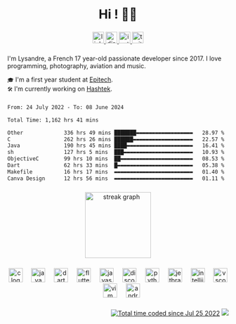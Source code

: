 <h1 align="center">Hi ! 👋🏻</h1>

###

<div align="center">
  <a href="https://www.linkedin.com/in/lysandre-boursette-660a282a2/" target="_blank">
    <img src="https://img.shields.io/static/v1?message=LinkedIn&logo=linkedin&label=&color=0077B5&logoColor=white&labelColor=&style=for-the-badge" height="26" alt="linkedin logo"  />
  </a>
  <a href="https://discord.com/users/817437866475913236" target="_blank">
    <img src="https://img.shields.io/static/v1?message=Discord&logo=discord&label=&color=7289DA&logoColor=white&labelColor=&style=for-the-badge" height="26" alt="discord logo"  />
  </a>
  <a href="https://www.instagram.com/shuvlyyy/" target="_blank">
    <img src="https://img.shields.io/static/v1?message=Instagram&logo=instagram&label=&color=E4405F&logoColor=white&labelColor=&style=for-the-badge" height="26" alt="instagram logo"  />
  </a>
  <a href="https://twitch.tv/shuvlyy" target="_blank">
    <img src="https://img.shields.io/static/v1?message=Twitch&logo=twitch&label=&color=9146FF&logoColor=white&labelColor=&style=for-the-badge" height="26" alt="twitch logo"  />
  </a>
</div>

###

I'm Lysandre, a French 17 year-old passionate developer since 2017.
I love programming, photography, aviation and music.

`🎓` I'm a first year student at [Epitech](https://www.epitech.eu/). \
`🛠️` I'm currently working on [Hashtek](https://github.com/hashtek-mc).

###

<!--START_SECTION:waka-->

```txt
From: 24 July 2022 - To: 08 June 2024

Total Time: 1,162 hrs 41 mins

Other             336 hrs 49 mins ███████▬▬▬▬▬▬▬▬▬▬▬▬▬▬▬▬▬▬   28.97 %
C                 262 hrs 26 mins ██████▬▬▬▬▬▬▬▬▬▬▬▬▬▬▬▬▬▬▬   22.57 %
Java              190 hrs 45 mins ████▬▬▬▬▬▬▬▬▬▬▬▬▬▬▬▬▬▬▬▬▬   16.41 %
sh                127 hrs 5 mins  ███▬▬▬▬▬▬▬▬▬▬▬▬▬▬▬▬▬▬▬▬▬▬   10.93 %
ObjectiveC        99 hrs 10 mins  ██▬▬▬▬▬▬▬▬▬▬▬▬▬▬▬▬▬▬▬▬▬▬▬   08.53 %
Dart              62 hrs 33 mins  █▬▬▬▬▬▬▬▬▬▬▬▬▬▬▬▬▬▬▬▬▬▬▬▬   05.38 %
Makefile          16 hrs 17 mins  ▬▬▬▬▬▬▬▬▬▬▬▬▬▬▬▬▬▬▬▬▬▬▬▬▬   01.40 %
Canva Design      12 hrs 56 mins  ▬▬▬▬▬▬▬▬▬▬▬▬▬▬▬▬▬▬▬▬▬▬▬▬▬   01.11 %
```

<!--END_SECTION:waka-->

###

<div align="center">
  <img src="https://streak-stats.demolab.com?user=shuvlyy&locale=en&mode=daily&theme=material-palenight&hide_border=true&border_radius=5&date_format=M%20j%5B,%20Y%5D&order=3" height="150" alt="streak graph"  />
</div>

###

<div align="center">
  <img src="https://cdn.jsdelivr.net/gh/devicons/devicon/icons/c/c-original.svg" height="32" alt="c logo"  />
  <img width="12" />
  <img src="https://cdn.jsdelivr.net/gh/devicons/devicon/icons/java/java-original.svg" height="32" alt="java logo"  />
  <img width="12" />
  <img src="https://cdn.jsdelivr.net/gh/devicons/devicon/icons/dart/dart-original.svg" height="32" alt="dart logo"  />
  <img width="12" />
  <img src="https://cdn.jsdelivr.net/gh/devicons/devicon/icons/flutter/flutter-original.svg" height="32" alt="flutter logo"  />
  <img width="12" />
  <img src="https://cdn.jsdelivr.net/gh/devicons/devicon/icons/javascript/javascript-plain.svg" height="32" alt="javascript logo"  />
  <img width="12" />
  <img src="https://cdn.jsdelivr.net/gh/devicons/devicon/icons/discordjs/discordjs-plain.svg" height="32" alt="discordjs logo"  />
  <img width="12" />
  <img src="https://cdn.jsdelivr.net/gh/devicons/devicon/icons/python/python-original.svg" height="32" alt="python logo"  />
  <img width="12" />
  <img src="https://cdn.jsdelivr.net/gh/devicons/devicon/icons/jetbrains/jetbrains-original.svg" height="32" alt="jetbrains logo"  />
  <img width="12" />
  <img src="https://cdn.jsdelivr.net/gh/devicons/devicon/icons/intellij/intellij-original.svg" height="32" alt="intellij logo"  />
  <img width="12" />
  <img src="https://cdn.jsdelivr.net/gh/devicons/devicon/icons/vscode/vscode-original.svg" height="32" alt="vscode logo"  />
  <img width="12" />
  <img src="https://cdn.jsdelivr.net/gh/devicons/devicon/icons/vim/vim-original.svg" height="32" alt="vim logo"  />
  <img width="12" />
  <img src="https://cdn.jsdelivr.net/gh/devicons/devicon/icons/androidstudio/androidstudio-original.svg" height="32" alt="androidstudio logo"  />
</div>

###

<div align="right">
  <a href="https://wakatime.com/@Shuvly"><img src="https://wakatime.com/badge/user/2f50fe6c-0368-4bef-aa01-3a67193b63f8.svg" alt="Total time coded since Jul 25 2022" /></a>
  <img src="https://visitor-badge.laobi.icu/badge?page_id=shuvlyy.shuvlyy&right_color=mediumpurple&left_text=Profile%20views"  />
</div>
